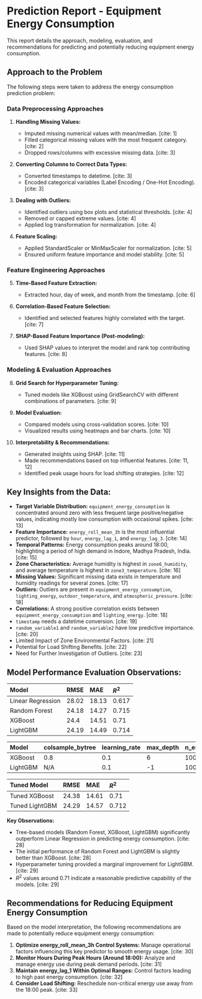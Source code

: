 #   Prediction Report - Equipment Energy Consumption

This report details the approach, modeling, evaluation, and recommendations for predicting and potentially reducing equipment energy consumption.

##   Approach to the Problem

The following steps were taken to address the energy consumption prediction problem:

###   Data Preprocessing Approaches

1.  **Handling Missing Values:**
    * Imputed missing numerical values with mean/median. [cite: 1]
    * Filled categorical missing values with the most frequent category. [cite: 2]
    * Dropped rows/columns with excessive missing data. [cite: 3]

2.  **Converting Columns to Correct Data Types:**
    * Converted timestamps to datetime. [cite: 3]
    * Encoded categorical variables (Label Encoding / One-Hot Encoding). [cite: 3]

3.  **Dealing with Outliers:**
    * Identified outliers using box plots and statistical thresholds. [cite: 4]
    * Removed or capped extreme values. [cite: 4]
    * Applied log transformation for normalization. [cite: 4]

4.  **Feature Scaling:**
    * Applied StandardScaler or MinMaxScaler for normalization. [cite: 5]
    * Ensured uniform feature importance and model stability. [cite: 5]

###   Feature Engineering Approaches

5.  **Time-Based Feature Extraction:**
    * Extracted hour, day of week, and month from the timestamp. [cite: 6]

6.  **Correlation-Based Feature Selection:**
    * Identified and selected features highly correlated with the target. [cite: 7]

7.  **SHAP-Based Feature Importance (Post-modeling):**
    * Used SHAP values to interpret the model and rank top contributing features. [cite: 8]

###   Modeling & Evaluation Approaches

8.  **Grid Search for Hyperparameter Tuning:**
    * Tuned models like XGBoost using GridSearchCV with different combinations of parameters. [cite: 9]

9.  **Model Evaluation:**
    * Compared models using cross-validation scores. [cite: 10]
    * Visualized results using heatmaps and bar charts. [cite: 10]

10. **Interpretability & Recommendations:**
    * Generated insights using SHAP. [cite: 11]
    * Made recommendations based on top influential features. [cite: 11, 12]
    * Identified peak usage hours for load shifting strategies. [cite: 12]

##   Key Insights from the Data:

* **Target Variable Distribution:** `equipment_energy_consumption` is concentrated around zero with less frequent large positive/negative values, indicating mostly low consumption with occasional spikes. [cite: 13]
* **Feature Importance:** `energy_roll_mean_3h` is the most influential predictor, followed by `hour`, `energy_lag_1`, and `energy_lag_3`. [cite: 14]
* **Temporal Patterns:** Energy consumption peaks around 18:00, highlighting a period of high demand in Indore, Madhya Pradesh, India. [cite: 15]
* **Zone Characteristics:** Average humidity is highest in `zone6_humidity`, and average temperature is highest in `zone3_temperature`. [cite: 16]
* **Missing Values:** Significant missing data exists in temperature and humidity readings for several zones. [cite: 17]
* **Outliers:** Outliers are present in `equipment_energy_consumption`, `lighting_energy`, `outdoor_temperature`, and `atmospheric_pressure`. [cite: 18]
* **Correlations:** A strong positive correlation exists between `equipment_energy_consumption` and `lighting_energy`. [cite: 18]
* `timestamp` needs a datetime conversion. [cite: 19]
* `random_variable1` and `random_variable2` have low predictive importance. [cite: 20]
* Limited Impact of Zone Environmental Factors. [cite: 21]
* Potential for Load Shifting Benefits. [cite: 22]
* Need for Further Investigation of Outliers. [cite: 23]

##   Model Performance Evaluation Observations:

|   Model             |   RMSE   |   MAE    |   $R^{2}$   |
| :------------------ | :------- | :------- | :---------- |
|   Linear Regression   |   28.02  |   18.13  |   0.617     |
|   Random Forest       |   24.18  |   14.27  |   0.715     |
|   XGBoost             |   24.4   |   14.51  |   0.71      |
|   LightGBM            |   24.19  |   14.49  |   0.714     |

|   Model       |   colsample\_bytree   |   learning\_rate   |   max\_depth   |   n\_estimators   |   subsample   |   num\_leaves   |
| :---------- | :------------------ | :---------------- | :------------ | :---------------- | :---------- | :------------ |
|   XGBoost     |   0.8               |   0.1             |   6           |   100             |   1         |   N/A         |
|   LightGBM    |   N/A               |   0.1             |   -1          |   100             |   N/A       |   31          |

|   Tuned Model     |   RMSE   |   MAE    |   $R^{2}$   |
| :-------------- | :------- | :------- | :---------- |
|   Tuned XGBoost   |   24.38  |   14.61  |   0.71      |
|   Tuned LightGBM  |   24.29  |   14.57  |   0.712     |

**Key Observations:**

* Tree-based models (Random Forest, XGBoost, LightGBM) significantly outperform Linear Regression in predicting energy consumption. [cite: 28]
* The initial performance of Random Forest and LightGBM is slightly better than XGBoost. [cite: 28]
* Hyperparameter tuning provided a marginal improvement for LightGBM. [cite: 29]
* $R^{2}$ values around 0.71 indicate a reasonable predictive capability of the models. [cite: 29]

##   Recommendations for Reducing Equipment Energy Consumption

Based on the model interpretation, the following recommendations are made to potentially reduce equipment energy consumption:

1.  **Optimize energy\_roll\_mean\_3h Control Systems:** Manage operational factors influencing this key predictor to smooth energy usage. [cite: 30]
2.  **Monitor Hours During Peak Hours (Around 18:00):** Analyze and manage energy use during peak demand periods. [cite: 31]
3.  **Maintain energy\_lag\_1 Within Optimal Ranges:** Control factors leading to high past energy consumption. [cite: 32]
4.  **Consider Load Shifting:** Reschedule non-critical energy use away from the 18:00 peak. [cite: 33]


